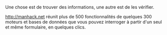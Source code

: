 Une chose est de trouver des informations, une autre est de les vérifier.

http://manhack.net réunit plus de 500 fonctionnalités de quelques 300 moteurs et bases de données que vous pouvez interroger à partir d'un seul et même formulaire, en quelques clics.